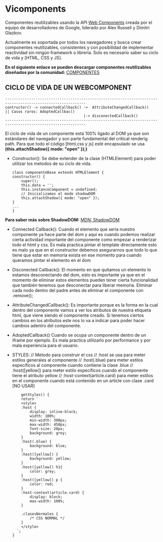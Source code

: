 # Vicomponents
Componentes reutilizables usando la API <a href="https://www.webcomponents.org/introduction" target="_blank">Web Components</a> creada por el equipo de desarrolladores de Google, liderado por Alex Russell y Dimitri Glazkov.


Actualmente es soportada por todos los navegadores y busca crear componentes reutilizables, consistentes y con posibilidad de implementar reactividad sin ningún framework o librería. Solo es necesario saber su ciclo de vida y [HTML, CSS y JS].


**En el siguiente enlace se pueden descargar componentes reutilizables diseñados por la comunidad:**
<a href="https://www.webcomponents.org/" target="_blank">COMPONENTES</a>

## CICLO DE VIDA DE UN WEBCOMPONENT
```
-----------------------------------------------------------------------------------------------------------
contructor() -> connectedCallback() ->  AttributeChangedCallback()    || Casos raros: AdoptedCallbac()
                                    |-> disconectedCallback()
-----------------------------------------------------------------------------------------------------------

```
El ciclo de vida de un componente está 100% ligado al DOM ya que son estándares del navegador y son parte fundamental del critical renderig path. Para que todo el código [html,css y js] esté encapsulado se usa **(this.attachShadow({ mode: "open" });)**

* Constructor():
    Se debe extender de la clase (HTMLElement) para poder utilizar los metodos de su ciclo de vida.
    ```<javascript>
    class componenteBase extends HTMLElement {
    constructor() {
        super();
        this.data = '';
        this.instanceComponent = undefined;
        // Inicializamos el modo shadowDOM
        this.attachShadow({ mode: "open" });
    }
    ...
    }
    ```
**Para saber más sobre ShadowDOM:** [MDN: ShadowDOM](https://developer.mozilla.org/es/docs/Web/Web_Components/Using_shadow_DOM)

* Connected Callback():
    Cuando el elemento que seria nuestro componente ya hace parte del dom y aqui es cuando podemos realizar cierta actividad importante del componente como empezar a renderizar todo el html y css.
    Es mala practica pintar el template directamente esto es malo ya que en el constructor debemos asegurarnos que todo lo que tiene que estar en memoria exista en ese momento para cuando queramos pintar el elemento en el dom

* Disconected Callback():
    El momento en que quitamos un elemento lo estamos desconectando del dom, esto es importante ya que en el momento de eliminar estos elementos pueden tener cierta funcionalidad que también tenemos que desconectar para liberar memoria.
    Eliminar cada nodo dentro del padre antes de eliminar el componente con .remove();

* AttributeChangedCallback():
    Es importante porque es la forma en la cual dentro del componente vamos a ver los atributos de nuestra etiqueta html, que viene siendo el componente creado. Si tenemos ciertos cambios en los atributos este nos lo va a indicar para poder hacer cambios adentro del componente.

* AdoptedCallback()
    Cuando se ocupa un componente dentro de un iframe por ejemplo. Es mala practica utilizarlo por performance y por mala experiencia para el usuario.
* STYLES:
    // Metodo para construir el css
    // :host se usa para meter estilos generales al componente
    // :host(.blue) para meter estilos especificos al componente cuando contiene la clase .blue
    // :host([yellow]) para meter estilo especificos cuando el componente tiene el atributo yellow
    // :host-context(article.card) para meter estilos en el componente cuando está contenido en un article con clase .card [NO USAR]
    ```<javascript>
        getStyles() {
        return `
        <style>
        :host {
            display: inline-block;
            width: 100%;
            min-width: 300px;
            max-width: 450px;
            font-size: 20px;
            background: grey;
        }
        :host(.blue) {
            background: blue; 
        }
        :host([yellow]) {
            background: yellow;
        }
        :host([yellow]) h1{
            color: grey;
        }
        :host([yellow]) p {
            color: red;
        }
        :host-context(article.card) {
            display: block;
            max-width: 100%;
        }

        .clasesNormales {
            /* CSS NORMAL */
        }
        </style>
      `;
    }
    ```
